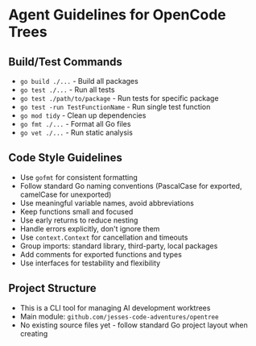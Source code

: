 # Agent Guidelines for OpenCode Trees

## Build/Test Commands
- `go build ./...` - Build all packages
- `go test ./...` - Run all tests
- `go test ./path/to/package` - Run tests for specific package
- `go test -run TestFunctionName` - Run single test function
- `go mod tidy` - Clean up dependencies
- `go fmt ./...` - Format all Go files
- `go vet ./...` - Run static analysis

## Code Style Guidelines
- Use `gofmt` for consistent formatting
- Follow standard Go naming conventions (PascalCase for exported, camelCase for unexported)
- Use meaningful variable names, avoid abbreviations
- Keep functions small and focused
- Use early returns to reduce nesting
- Handle errors explicitly, don't ignore them
- Use `context.Context` for cancellation and timeouts
- Group imports: standard library, third-party, local packages
- Add comments for exported functions and types
- Use interfaces for testability and flexibility

## Project Structure
- This is a CLI tool for managing AI development worktrees
- Main module: `github.com/jesses-code-adventures/opentree`
- No existing source files yet - follow standard Go project layout when creating